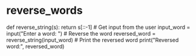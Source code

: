 # reverse_words
def reverse_string(s):     return s[::-1]  # Get input from the user input_word = input("Enter a word: ")  # Reverse the word reversed_word = reverse_string(input_word)  # Print the reversed word print("Reversed word:", reversed_word)
